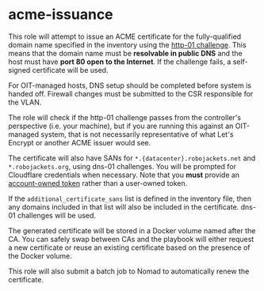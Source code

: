 # acme-issuance

This role will attempt to issue an ACME certificate for the fully-qualified domain name specified in the inventory using the [http-01 challenge](https://letsencrypt.org/docs/challenge-types/). This means that the domain name must be **resolvable in public DNS** and the host must have **port 80 open to the Internet**. If the challenge fails, a self-signed certificate will be used.

For OIT-managed hosts, DNS setup should be completed before system is handed off. Firewall changes must be submitted to the CSR responsible for the VLAN.

The role will check if the http-01 challenge passes from the controller's perspective (i.e. your machine), but if you are running this against an OIT-managed system, that is not necessarily representative of what Let's Encrypt or another ACME issuer would see.

The certificate will also have SANs for `*.{datacenter}.robojackets.net` and `*.robojackets.org`, using dns-01 challenges. You will be prompted for Cloudflare credentials when necessary. Note that you **must** provide an [account-owned token](https://developers.cloudflare.com/fundamentals/api/get-started/account-owned-tokens/) rather than a user-owned token.

If the `additional_certificate_sans` list is defined in the inventory file, then any domains included in that list will also be included in the certificate. dns-01 challenges will be used.

The generated certificate will be stored in a Docker volume named after the CA. You can safely swap between CAs and the playbook will either request a new certificate or reuse an existing certificate based on the presence of the Docker volume.

This role will also submit a batch job to Nomad to automatically renew the certificate.

